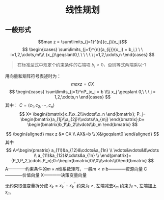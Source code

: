 # <center>线性规划</center>

## 一般形式

$$max z = \sum\limits_{j=1}^{n}{c_j}{x_j}$$
$$
\begin{cases}
\sum\limits_{j=1}^{n}{a_{ij}}{x_j} = b_i,\ \ \ i=1,2,\cdots,m\\\\
{x_j}\geqslant0,\ \ \ \ \ \ j=1,2,\cdots,n
\end{cases}
$$
> 在标准型式中规定个约束条件的右端项 $b_i<0$，否则等式两端乘以-1

用向量和矩阵符号表述时为：
$$max z = C X$$
$$
\begin{cases}
\sum\limits_{j=1}^nP_jx_j = b \\\\
x_j \geqslant 0,\ \ \ j = 1,2,\cdots,n
\end{cases} 
$$
其中： $C = (c_1, c_2, \cdots, c_n)$
$$
X= \begin{bmatrix}x_1\\x_2\\\vdots\\x_n \end{bmatrix}; P_j= \begin{bmatrix}a_{1j}\\a_{2j}\\\vdots\\a_{mj} \end{bmatrix};b= \begin{bmatrix}b_1\\b_2\\\vdots\\b_m \end{bmatrix}
$$

$$
\begin{aligned}
max z &= CX \\
AX&=b \\
X&\geqslant0
\end{aligned}
$$
其中
$$
A=\begin{pmatrix}
a_{11}&a_{12}&\cdots&a_{1n} \\
\vdots&\vdots&&\vdots \\
a_{11}&a_{12}&\cdots&a_{1n} \\
\end{pmatrix}=(P_1,P_2,\cdots,P_n);0=\begin{bmatrix}0\\0\\\vdots\\0\end{bmatrix}
$$
A————约束条件的$m\times n$维系数矩阵，一般$m\lt n$
b————资源向量
C————价值向量
X————决策变量向量

无约束取值变量拆分成 ${x_k}=x_k^{'}-x_k^{''}$
约束为 $\geqslant$, 左端减去$x_m$
约束为 $\leqslant$, 左端加上$x_m$  